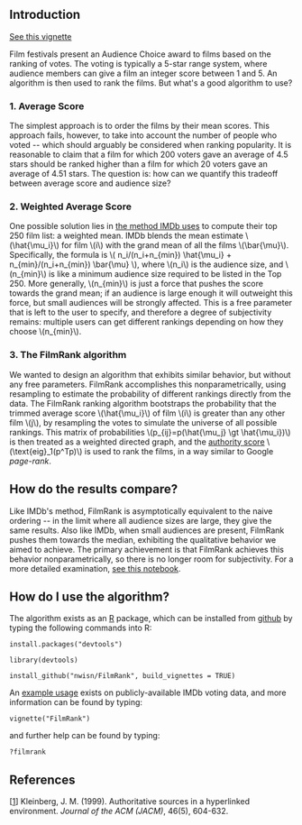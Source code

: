 


## Introduction

[See this vignette](https://nwisn.github.io/FilmRank/results_IMDb.html)

Film festivals present an Audience Choice award to films based on the ranking of votes. The voting is typically a 5-star range system, where audience members can give a film an integer score between 1 and 5. An algorithm is then used to rank the films. But what's a good algorithm to use?


### 1. Average Score
The simplest approach is to order the films by their mean scores. This approach fails, however, to take into account the number of people who voted -- which should arguably be considered when ranking popularity. It is reasonable to claim that a film for which 200 voters gave an average of 4.5 stars should be ranked higher than a film for which 20 voters gave an average of 4.51 stars. The question is: how can we quantify this tradeoff between average score and audience size?

### 2. Weighted Average Score
One possible solution lies in [the method IMDb uses](https://www.quora.com/What-algorithm-does-IMDB-use-for-ranking-the-movies-on-its-site) to compute their top 250 film list: a weighted mean. IMDb blends the mean estimate \\(\hat{\mu_i}\\) for film \\(i\\) with the grand mean of all the films \\(\bar{\mu}\\). Specifically, the formula is \\( n_i/(n_i+n_{min}) \hat{\mu_i} + n_{min}/(n_i+n_{min}) \bar{\mu} \\), where \\(n_i\\) is the audience size, and \\(n_{min}\\) is like a minimum audience size required to be listed in the Top 250. More generally, \\(n_{min}\\) is just a force that pushes the score towards the grand mean; if an audience is large enough it will outweight this force, but small audiences will be strongly affected. This is a free parameter that is left to the user to specify, and therefore a degree of subjectivity remains: multiple users can get different rankings depending on how they choose \\(n_{min}\\).


### 3. The FilmRank algorithm
We wanted to design an algorithm that exhibits similar behavior, but without any free parameters. FilmRank accomplishes this nonparametrically, using resampling to estimate the probability of different rankings directly from the data. The FilmRank ranking algorithm bootstraps the probability that the trimmed average score \\(\hat{\mu_i}\\) of film \\(i\\) is greater than any other film \\(j\\), by resampling the votes to simulate the universe of all possible rankings. This matrix of probabilities \\(p_{ij}=p(\hat{\mu_j} \gt \hat{\mu_i})\\) is then treated as a weighted directed graph, and the [authority score](http://citeseerx.ist.psu.edu/viewdoc/summary?doi=10.1.1.418.3908) \\(\text{eig}_1(p^Tp)\\) is used to rank the films, in a way similar to Google *page-rank*.


## How do the results compare?
Like IMDb's method, FilmRank is asymptotically equivalent to the naive ordering -- in the limit where all audience sizes are large, they give the same results. Also like IMDb, when small audiences are present, FilmRank pushes them towards the median, exhibiting the qualitative behavior we aimed to achieve. The primary achievement is that FilmRank achieves this behavior nonparametrically, so there is no longer room for subjectivity. For a more detailed examination, [see this notebook](https://nwisn.github.io/FilmRank/results_IMDb.html).


## How do I use the algorithm?
The algorithm exists as an [R](https://www.r-project.org/) package, which can be installed from [github](https://github.com/nwisn/FilmRank) by typing the following commands into R:

`install.packages("devtools")`

`library(devtools)`

`install_github("nwisn/FilmRank", build_vignettes = TRUE)`

An [example usage](https://nwisn.github.io/FilmRank/results_IMDb.html) exists on publicly-available IMDb voting data, and more information can be found by typing:

`vignette("FilmRank")`

and further help can be found by typing:

`?filmrank`


## References
[[1](http://citeseerx.ist.psu.edu/viewdoc/summary?doi=10.1.1.418.3908)] Kleinberg, J. M. (1999). Authoritative sources in a hyperlinked environment. *Journal of the ACM (JACM)*, 46(5), 604-632.



